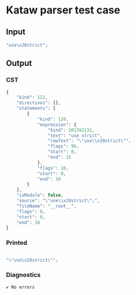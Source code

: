 # Kataw parser test case

## Input

`````js
"use\x20strict";
`````

## Output

### CST

```javascript
{
    "kind": 122,
    "directives": [],
    "statements": [
        {
            "kind": 120,
            "expression": {
                "kind": 201392131,
                "text": "use strict",
                "rawText": "\"use\\x20strict\"",
                "flags": 96,
                "start": 0,
                "end": 15
            },
            "flags": 16,
            "start": 0,
            "end": 16
        }
    ],
    "isModule": false,
    "source": "\"use\\x20strict\";",
    "fileName": "__root__",
    "flags": 0,
    "start": 0,
    "end": 16
}
```

### Printed

```javascript

"\"use\x20strict\"";

```

### Diagnostics

```javascript
✔ No errors
```

